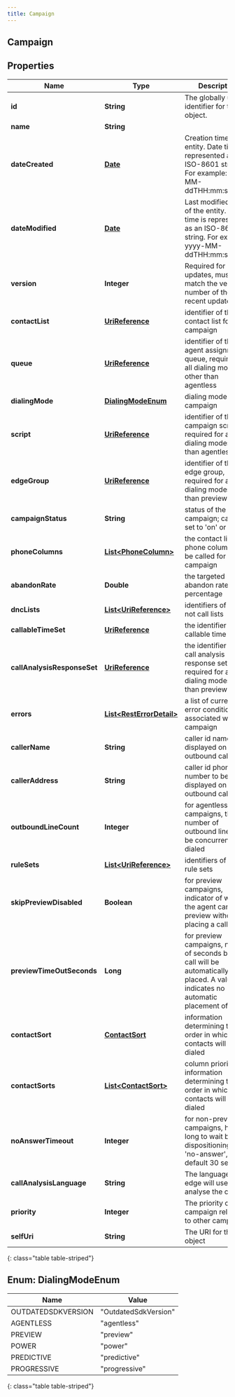 ```yaml
---
title: Campaign
---
```

## Campaign


## Properties

| Name | Type | Description | Notes |
| ------------ | ------------- | ------------- | ------------- |
| **id** | **String** | The globally unique identifier for the object. |  [optional] |
| **name** | **String** |  |  [optional] |
| **dateCreated** | [**Date**](Date.html) | Creation time of the entity. Date time is represented as an ISO-8601 string. For example: yyyy-MM-ddTHH:mm:ss.SSSZ |  [optional] |
| **dateModified** | [**Date**](Date.html) | Last modified time of the entity. Date time is represented as an ISO-8601 string. For example: yyyy-MM-ddTHH:mm:ss.SSSZ |  [optional] |
| **version** | **Integer** | Required for updates, must match the version number of the most recent update |  [optional] |
| **contactList** | [**UriReference**](UriReference.html) | identifier of the contact list for the campaign |  |
| **queue** | [**UriReference**](UriReference.html) | identifier of the agent assignment queue, required for all dialing modes other than agentless |  |
| **dialingMode** | [**DialingModeEnum**](#DialingModeEnum) | dialing mode of the campaign |  |
| **script** | [**UriReference**](UriReference.html) | identifier of the campaign script, required for all dialing modes other than agentless |  |
| **edgeGroup** | [**UriReference**](UriReference.html) | identifier of the edge group, required for all dialing modes other than preview |  |
| **campaignStatus** | **String** | status of the campaign; can be set to &#39;on&#39; or &#39;off&#39; |  |
| **phoneColumns** | [**List&lt;PhoneColumn&gt;**](PhoneColumn.html) | the contact list phone columns to be called for the campaign |  |
| **abandonRate** | **Double** | the targeted abandon rate percentage |  [optional] |
| **dncLists** | [**List&lt;UriReference&gt;**](UriReference.html) | identifiers of the do not call lists |  [optional] |
| **callableTimeSet** | [**UriReference**](UriReference.html) | the identifier of the callable time set |  [optional] |
| **callAnalysisResponseSet** | [**UriReference**](UriReference.html) | the identifier of the call analysis response set, required for all dialing modes other than preview |  |
| **errors** | [**List&lt;RestErrorDetail&gt;**](RestErrorDetail.html) | a list of current error conditions associated with the campaign |  [optional] |
| **callerName** | **String** | caller id name to be displayed on the outbound call |  [optional] |
| **callerAddress** | **String** | caller id phone number to be displayed on the outbound call |  [optional] |
| **outboundLineCount** | **Integer** | for agentless campaigns, the number of outbound lines to be concurrently dialed |  [optional] |
| **ruleSets** | [**List&lt;UriReference&gt;**](UriReference.html) | identifiers of the rule sets |  [optional] |
| **skipPreviewDisabled** | **Boolean** | for preview campaigns, indicator of whether the agent can skip a preview without placing a call |  [optional] |
| **previewTimeOutSeconds** | **Long** | for preview campaigns, number of seconds before a call will be automatically placed. A value of 0 indicates no automatic placement of calls |  [optional] |
| **contactSort** | [**ContactSort**](ContactSort.html) | information determining the order in which the contacts will be dialed |  [optional] |
| **contactSorts** | [**List&lt;ContactSort&gt;**](ContactSort.html) | column prioritized information determining the order in which the contacts will be dialed |  [optional] |
| **noAnswerTimeout** | **Integer** | for non-preview campaigns, how long to wait before dispositioning as &#39;no-answer&#39;, default 30 seconds |  [optional] |
| **callAnalysisLanguage** | **String** | The language the edge will use to analyse the call |  [optional] |
| **priority** | **Integer** | The priority of this campaign relative to other campaigns |  [optional] |
| **selfUri** | **String** | The URI for this object |  [optional] |
{: class="table table-striped"}


<a name="DialingModeEnum"></a>

## Enum: DialingModeEnum

| Name | Value |
| ---- | ----- |
| OUTDATEDSDKVERSION | &quot;OutdatedSdkVersion&quot; |
| AGENTLESS | &quot;agentless&quot; |
| PREVIEW | &quot;preview&quot; |
| POWER | &quot;power&quot; |
| PREDICTIVE | &quot;predictive&quot; |
| PROGRESSIVE | &quot;progressive&quot; |
{: class="table table-striped"}



